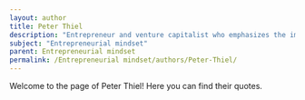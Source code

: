 ```yaml
---
layout: author
title: Peter Thiel
description: "Entrepreneur and venture capitalist who emphasizes the importance of thinking differently and innovation in creating successful business ventures."
subject: "Entrepreneurial mindset"
parent: Entrepreneurial mindset
permalink: /Entrepreneurial mindset/authors/Peter-Thiel/
---
```


Welcome to the page of Peter Thiel! Here you can find their quotes.
